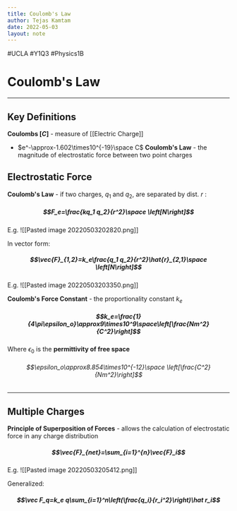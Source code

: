 ```yaml
---
title: Coulomb's Law
author: Tejas Kamtam
date: 2022-05-03
layout: note
---
```

#UCLA #Y1Q3 #Physics1B 
# Coulomb's Law

---
## Key Definitions
**Coulombs [$C$]** - measure of [[Electric Charge]]
- $e^-\approx-1.602\times10^{-19}\space C$
**Coulomb's Law** - the magnitude of electrostatic force between two point charges
## Electrostatic Force
**Coulomb's Law** - if two charges, $q_1$ and $q_2$, are separated by dist. $r$ :
##### $$F_e=\frac{kq_1 q_2}{r^2}\space \left[N\right]$$
E.g.
![[Pasted image 20220503202820.png]]

In vector form:
##### $$\vec{F}_{1,2}=k_e\frac{q_1 q_2}{r^2}\hat{r}_{2,1}\space \left[N\right]$$
E.g.
![[Pasted image 20220503203350.png]]

**Coulomb's Force Constant** - the proportionality constant $k_e$
##### $$k_e=\frac{1}{4\pi\epsilon_o}\approx9\times10^9\space\left[\frac{Nm^2}{C^2}\right]$$
Where $\epsilon_0$ is the **permittivity of free space**
###### $$\epsilon_o\approx8.854\times10^{-12}\space \left[\frac{C^2}{Nm^2}\right]$$

---

## Multiple Charges
**Principle of Superposition of Forces** - allows the calculation of electrostatic force in any charge distribution
##### $$\vec{F}_{net}=\sum_{i=1}^{n}\vec{F}_i$$

E.g.
![[Pasted image 20220503205412.png]]

Generalized:
##### $$\vec F_q=k_e q\sum_{i=1}^n\left(\frac{q_i}{r_i^2}\right)\hat r_i$$

